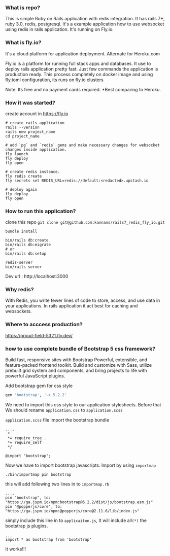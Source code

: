 ### What is repo?
  This is simple Ruby on Rails application with redis integration.  It has rails 7+, ruby 3.0, redis, postgresql. 
  It's  a example application how to use websocket using redis in rails application. It's running on Fly.io.
  
### What is fly.io?
It's a cloud platform for application deployment. Alternate for Heroku.com

Fly.io is a platform for running full stack apps and databases. It use to deploy rails application pretty fast. Just few commands the application is production ready. This process completely on docker image and using fly.toml configuration, its runs on fly.io clusters

Note: Its free and no payment cards required. *Best comparing to Heroku.

### How it was started?

create account in https://fly.io

```
# create rails application 
rails --version
rails new project_name
cd project_name

# add `pg` and `redis` gems and make necessary changes for websocket changes inside application. 
fly launch
fly deploy
fly open

# create redis instance.
fly redis create
fly secrets set REDIS_URL=redis://default:<redacted>.upstash.io

# deploy again
fly deploy
fly open

```
### How to run this application?
clone this repo `git clone git@github.com:kannans/rails7_redis_fly_io.git`

```
bundle install

bin/rails db:create
bin/rails db:migrate
# or 
bin/rails db:setup

redis-server
bin/rails server

```
Dev url : http://localhost:3000

### Why redis?
With Redis, you write fewer lines of code to store, access, and use data in your applications. In rails application it act best for caching and websockets.


### Where to acccess production?
https://proud-field-5321.fly.dev/


### how to use complete bundle of Bootstrap 5 css framework?
Build fast, responsive sites with Bootstrap Powerful, extensible, and feature-packed frontend toolkit. Build and customize with Sass, utilize prebuilt grid system and components, and bring projects to life with powerful JavaScript plugins.

Add bootstrap gem for css style
```rb
gem 'bootstrap', '~> 5.2.2'
```
We need to import this css style to our application stylesheets. 
Before that We should rename `application.css` to `application.scss`

`application.scss` file import the bootstrap bundle
```
....
 *
 *= require_tree .
 *= require_self
 */

@import "bootstrap";  
```
Now we have to import bootstrap javascripts. Import by using `importmap`

```
./bin/importmap pin bootstrap  
```

this will add following two lines in to `importmap.rb`

```
....
pin "bootstrap", to: "https://ga.jspm.io/npm:bootstrap@5.2.2/dist/js/bootstrap.esm.js"
pin "@popperjs/core", to: "https://ga.jspm.io/npm:@popperjs/core@2.11.6/lib/index.js"
```

simply include this line in to `applicaiton.js`, It will include all`(*)` the bootstrap js plugins.

```
...
import * as bootstrap from 'bootstrap'
```
It works!!!
 
